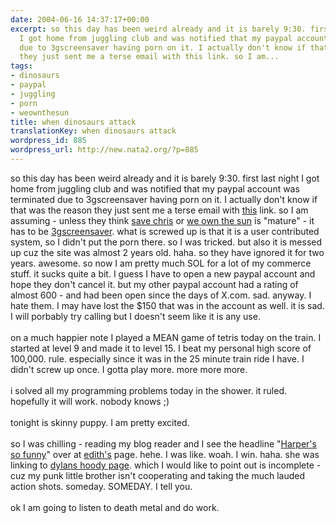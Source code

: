 ```yaml
---
date: 2004-06-16 14:37:17+00:00
excerpt: so this day has been weird already and it is barely 9:30. first last night
  I got home from juggling club and was notified that my paypal account was terminated
  due to 3gscreensaver having porn on it. I actually don't know if that was the reason
  they just sent me a terse email with this link. so I am...
tags:
- dinosaurs
- paypal
- juggling
- porn
- weownthesun
title: when dinosaurs attack
translationKey: when dinosaurs attack
wordpress_id: 885
wordpress_url: http://new.nata2.org/?p=885
---
```


so this day has been weird already and it is barely 9:30. first last night I got home from juggling club and was notified that my paypal account was terminated due to 3gscreensaver having porn on it. I actually don't know if that was the reason they just sent me a terse email with <a href="http://www.paypal.com/cgi-bin/webscr?cmd=p/gen/ua/use/index_frame-outside&ed=mature">this</a> link. so I am assuming - unless they think <a href="http://www.savechrisfromprison.com">save chris</a> or <a href="http://www.weownthesun.com">we own the sun</a> is "mature" - it has to be <a href="http://www.3gscreensaver.com">3gscreensaver</a>. what is screwed up is that it is a user contributed system, so I didn't put the porn there. so I was tricked. but also it is messed up cuz the site was almost 2 years old. haha. so they have ignored it for two years. awesome. so now I am pretty much SOL for a lot of my commerce stuff. it sucks quite a bit. I guess I have to open a new paypal account and hope they don't cancel it. but my other paypal account had a rating of almost 600 - and had been open since the days of X.com. sad. anyway. I hate them. I may have lost the $150 that was in the account as well. it is sad. I will porbably try calling but I doesn't seem like it is any use. <br/><br/>on a much happier note I played a MEAN game of tetris today on the train. I started at level 9 and made it to level 15. I beat my personal high score of 100,000. rule. especially since it was in the 25 minute train ride I have. I didn't screw up once. I gotta play more. more more more. <br/><br/>i solved all my programming problems today in the shower. it ruled. hopefully it will work. nobody knows ;) <br/><br/>tonight is skinny puppy. I am pretty excited. <br/><br/>so I was chilling - reading my blog reader and I see the headline "<a href="http://www.edithfrost.com/index.php/weblog/harpers_so_funny/">Harper's so funny</a>" over at <a href="http://www.edithfrost.com/">edith's</a> page. hehe. I was like. woah. I win. haha. she was linking to <a href="http://www.dopeman.org/dylanhoody/">dylans hoody page</a>.  which I would like to point out is incomplete - cuz my punk little brother isn't cooperating and taking the much lauded action shots. someday. SOMEDAY. I tell you. <br/><br/>ok I am going to listen to death metal and do work.